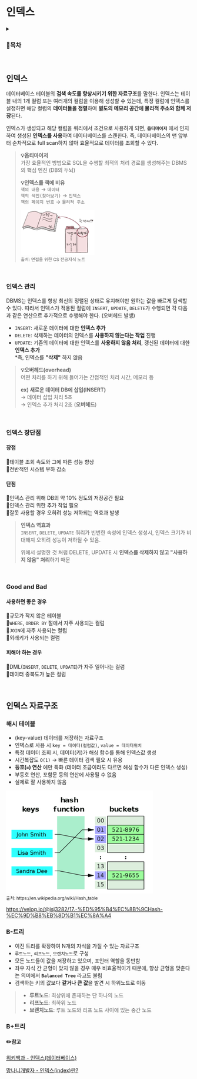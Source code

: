 # 인덱스

<details>
<summary><h3>📑목차</h3></summary>
<div markdown="1">

- [트랜잭션](#트랜잭션)

</div>
</details>
<br>

## 인덱스
데이터베이스 테이블의 **검색 속도를 향상시키기 위한 자료구조**를 말한다. 인덱스는 테이블 내의 1개 컬럼 또는 여러개의 컬럼을 이용해 생성할 수 있는데, 특정 컬럼에 인덱스를 설정하면 해당 컬럼의 **데이터들을 정렬**하여 **별도의 메모리 공간에 물리적 주소와 함께 저장**된다. 

인덱스가 생성되고 해당 컬럼을 쿼리에서 조건으로 사용하게 되면, **`옵티마이저`** 에서 인지하여 생성된 **인덱스를 사용**하여 데이터베이스를 스캔한다. 즉, 데이터베이스의 맨 앞부터 순차적으로 full scan하지 않아 효율적으로 데이터를 조회할 수 있다. 


> **💡옵티마이저** <br>
> 가장 효율적인 방법으로 SQL을 수행할 최적의 처리 경로를 생성해주는 DBMS의 핵심 엔진 (DB의 두뇌)
>
> **💡인덱스를 책에 비유** <br>
> `책의 내용` → `데이터` <br>
> `책의 색인(찾아보기)` → `인덱스` <br>
> `책의 페이지 번호` → `물리적 주소`
> <p>
>    <img src="./img/인덱스.png" width="200">
>    <br>
>    <small>출처: 면접을 위한 CS 전공지식 노트</small>
> </p>

<br>

### 인덱스 관리
DBMS는 인덱스를 항상 최신의 정렬된 상태로 유지해야만 원하는 값을 빠르게 탐색할 수 있다. 따라서 인덱스가 적용된 컬럼에 `INSERT`, `UPDATE`, `DELETE`가 수행되면 각 다음과 같은 연산으르 추가적으로 수행해야 한다. (오버헤드 발생)

- `INSERT`: 새로운 데이터에 대한 **인덱스 추가**
- `DELETE`: 삭제하는 데이터의 인덱스를 **사용하지 않는다는 작업** 진행
- `UPDATE`: 기존의 데이터에 대한 인덱스를 **사용하지 않음 처리**, 갱신된 데이터에 대한 **인덱스 추가**
<br>*즉, 인덱스를 **"삭제"** 하지 않음

> **💡오버헤드(overhead)** <br>
> 어떤 처리를 하기 위해 들어가는 간접적인 처리 시간, 메모리 등
>
> **ex) 새로운 데이터 DB에 삽입(INSERT)** <br>
> → 데이터 삽입 처리 5초 <br>
> → 인덱스 추가 처리 2초 (**오버헤드**)

<br>

### 인덱스 장단점 

#### 장점
🔹테이블 조회 속도와 그에 따른 성능 향상<br>
🔹전반적인 시스템 부하 감소<br>

#### 단점
🔹인덱스 관리 위해 DB의 약 10% 정도의 저장공간 필요<br>
🔹인덱스 관리 위한 추가 작업 필요<br>
🔹잘못 사용할 경우 오히려 성능 저하되는 역효과 발생<br>

> **인덱스 역효과** <br>
> `INSERT`, `DELETE`, `UPDATE` 쿼리가 빈번한 속성에 인덱스 생성시, 인덱스 크기가 비대해져 오히려 성능이 저하될 수 있음. 
> 
> 위에서 설명한 것 처럼 DELETE, UPDATE 시 **인덱스를 삭제하지 않고 "사용하지 않음" 처리**하기 때문
  
<br>

### Good and Bad
#### 사용하면 좋은 경우
🔹규모가 작지 않은 테이블<br>
🔹`WHERE`, `ORDER BY` 절에서 자주 사용되는 컬럼<br>
🔹`JOIN`에 자주 사용되는 컬럼<br>
🔹외래키가 사용되는 컬럼<br>

#### 피해야 하는 경우
🔹DML(`INSERT`, `DELETE`, `UPDATE`)가 자주 일어나는 컬럼<br>
🔹데이터 중복도가 높은 컬럼<br>

<br>

## 인덱스 자료구조

### 해시 테이블
- (key-value) 데이터를 저장하는 자료구조
- 인덱스로 사용 시 `key = 데이터(컬럼값)`, `value = 데이터위치`
- 특정 데이터 조회 시, 데이터(키)가 해싱 함수를 통해 인덱스값 생성 
- 시간복잡도 `O(1)` → 빠른 데이터 검색 필요 시 유용
- **등호(`=`) 연산** 에만 특화 (데이터 조금이라도 다르면 해싱 함수가 다른 인덱스 생성)
- 부등호 연산, 포함문 등의 연산에 사용될 수 없음
- 실제로 잘 사용하지 않음

<p>
   <img src="./img/해시테이블.png" width="400">
   <br>
   <small>출처: https://en.wikipedia.org/wiki/Hash_table</small>
</p>

https://velog.io/@jsj3282/17.-%ED%95%B4%EC%8B%9CHash-%EC%9D%B8%EB%8D%B1%EC%8A%A4

### B-트리
- 이진 트리를 확장하여 N개의 자식을 가질 수 있는 자료구조
- `루트노드`, `리프노드`, `브랜치노드`로 구성
- 모든 노드들이 값을 저장하고 있으며, 포인터 역할을 동반함
- 좌우 자식 간 균형이 맞지 않을 경우 매우 비효율적이기 때문에, 항상 균형을 맞춘다는 의미에서 **`Balanced Tree`** 라고도 불림
- 검색하는 키의 값보다 **같거나 큰 값**을 발견 시 하위노드로 이동

> - **루트노드**: 최상위에 존재하는 단 하나의 노드
> - **리프노드**: 최하위 노드
> - **브랜치노드**: 루트 노드와 리프 노드 사이에 있는 중간 노드

### B+트리



#### ✏️참고
[위키백과 - 인덱스(데이터베이스)](https://ko.wikipedia.org/wiki/%EC%9D%B8%EB%8D%B1%EC%8A%A4_(%EB%8D%B0%EC%9D%B4%ED%84%B0%EB%B2%A0%EC%9D%B4%EC%8A%A4))

[망나니개발자 - 인덱스(index)란?](https://mangkyu.tistory.com/96)